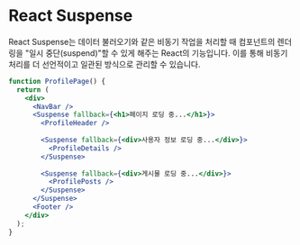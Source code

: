 # React Suspense

React Suspense는 데이터 불러오기와 같은 비동기 작업을 처리할 때 컴포넌트의 렌더링을 "일시 중단(suspend)"할 수 있게 해주는 React의 기능입니다. 이를 통해 비동기 처리를 더 선언적이고 일관된 방식으로 관리할 수 있습니다.

```jsx
function ProfilePage() {
  return (
    <div>
      <NavBar />
      <Suspense fallback={<h1>페이지 로딩 중...</h1>}>
        <ProfileHeader />
        
        <Suspense fallback={<div>사용자 정보 로딩 중...</div>}>
          <ProfileDetails />
        </Suspense>
        
        <Suspense fallback={<div>게시물 로딩 중...</div>}>
          <ProfilePosts />
        </Suspense>
      </Suspense>
      <Footer />
    </div>
  );
}
```